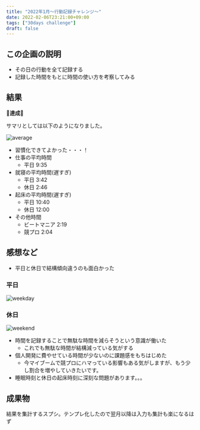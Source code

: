 ```yaml
---
title: "2022年1月〜行動記録チャレンジ〜"
date: 2022-02-06T23:21:00+09:00
tags: ["30days challenge"]
draft: false
---
```


## この企画の説明

 - その日の行動を全て記録する
 - 記録した時間をもとに時間の使い方を考察してみる

## 結果

🎉**達成**🎉

サマリとしては以下のようになりました。

![average](/time/2022/01/1day_schedule.png)

 - 習慣化できてよかった・・・！
 - 仕事の平均時間
   - 平日 9:35
 - 就寝の平均時間(遅すぎ)
   - 平日 3:42
   - 休日 2:46
 - 起床の平均時間(遅すぎ)
   - 平日 10:40
   - 休日 12:00
 - その他時間
   - ビートマニア 2:19
   - 競プロ 2:04

## 感想など

 - 平日と休日で結構傾向違うのも面白かった

### 平日

![weekday](/time/2022/01/weekday_schedule.png)

### 休日

![weekend](/time/2022/01/weekend_schedule.png)

 - 時間を記録することで無駄な時間を減らそうという意識が働いた
   - これでも無駄な時間が結構減っている気がする
 - 個人開発に費やせている時間が少ないのに課題感をもちはじめた
   - 今マイブームで競プロにハマっている影響もある気がしますが、もう少し割合を増やしていきたいです。
 - 睡眠時刻と休日の起床時刻に深刻な問題があります。。。

## 成果物

結果を集計するスプシ。テンプレ化したので翌月以降は入力も集計も楽になるはず
